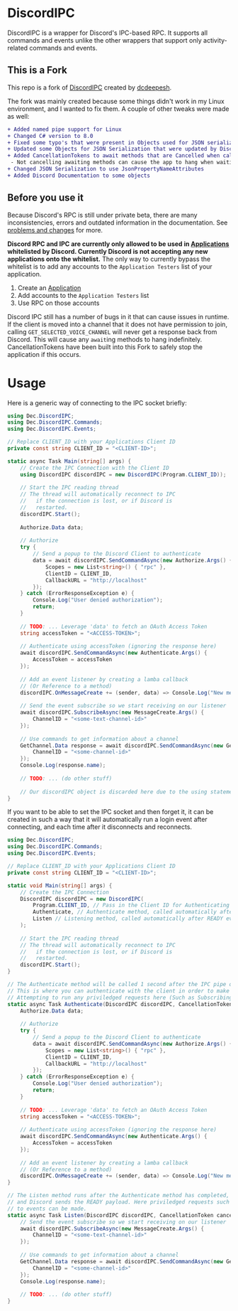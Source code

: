 # DiscordIPC
DiscordIPC is a wrapper for Discord's IPC-based RPC. It supports all commands and events unlike the other wrappers that support only activity-related commands and events.

## This is a Fork
This repo is a fork of [DiscordIPC](https://www.github.com/dcdeepesh/DiscordIPC) created by [dcdeepesh](https://www.github.com/dcdeepesh).

The fork was mainly created because some things didn't work in my Linux environment, and I wanted to fix them. A couple of other tweaks were made as well:

```diff
+ Added named pipe support for Linux
+ Changed C# version to 8.0
+ Fixed some typo's that were present in Objects used for JSON serialization
+ Updated some Objects for JSON Serialization that were updated by Discord
+ Added CancellationTokens to await methods that are Cancelled when calling .Dispose() on the IPC Client
 - Not cancelling awaiting methods can cause the app to hang when waiting for ipc messages
+ Changed JSON Serialization to use JsonPropertyNameAttributes
+ Added Discord Documentation to some objects
```

## Before you use it
Because Discord's RPC is still under private beta, there are many inconsistencies, errors and outdated information in the documentation. See [problems and changes](#problems-and-changes) for more.

**Discord RPC and IPC are currently only allowed to be used in [Applications](https://discord.com/developers/applications) whitelisted by Discord. Currently Discord is not accepting any new applications onto the whitelist.** The only way to currently bypass the whitelist is to add any accounts to the `Application Testers` list of your application.
1) Create an [Application](https://discord.com/developers/applications)
2) Add accounts to the `Application Testers` list
3) Use RPC on those accounts

Discord IPC still has a number of bugs in it that can cause issues in runtime. If the client is moved into a channel that it does not have permission to join, calling `GET_SELECTED_VOICE_CHANNEL` will never get a response back from Discord. This will cause any `await`ing methods to hang indefinitely. CancellationTokens have been built into this Fork to safely stop the application if this occurs.

# Usage
Here is a generic way of connecting to the IPC socket briefly:
```c#
using Dec.DiscordIPC;
using Dec.DiscordIPC.Commands;
using Dec.DiscordIPC.Events;

// Replace CLIENT_ID with your Applications Client ID
private const string CLIENT_ID = "<CLIENT-ID>";

static async Task Main(string[] args) {
    // Create the IPC Connection with the Client ID
    using DiscordIPC discordIPC = new DiscordIPC(Program.CLIENT_ID));
    
    // Start the IPC reading thread
    // The thread will automatically reconnect to IPC
    //   if the connection is lost, or if Discord is
    //   restarted.
    discordIPC.Start();
    
    Authorize.Data data;
    
    // Authorize
    try {
        // Send a popup to the Discord Client to authenticate
        data = await discordIPC.SendCommandAsync(new Authorize.Args() {
            Scopes = new List<string>() { "rpc" },
            ClientID = CLIENT_ID,
            CallbackURL = "http://localhost"
        });
    } catch (ErrorResponseException e) {
        Console.Log("User denied authorization");
        return;
    }
    
    // TODO: ... Leverage 'data' to fetch an OAuth Access Token
    string accessToken = "<ACCESS-TOKEN>";
    
    // Authenticate using accessToken (ignoring the response here)
    await discordIPC.SendCommandAsync(new Authenticate.Args() {
        AccessToken = accessToken
    });
    
    // Add an event listener by creating a lamba callback
    // (Or Reference to a method)
    discordIPC.OnMessageCreate += (sender, data) => Console.Log("New message!");
    
    // Send the event subscribe so we start receiving on our listener
    await discordIPC.SubscribeAsync(new MessageCreate.Args() {
        ChannelID = "<some-text-channel-id>"
    });
    
    // Use commands to get information about a channel
    GetChannel.Data response = await discordIPC.SendCommandAsync(new GetChannel.Args() {
        ChannelID = "<some-channel-id>"
    });
    Console.Log(response.name);
    
    // TODO: ... (do other stuff)
    
    // Our discordIPC object is discarded here due to the using statement
}
```

If you want to be able to set the IPC socket and then forget it, it can be created in such a way that it will automatically run a login event after connecting, and each time after it disconnects and reconnects.

```c#
using Dec.DiscordIPC;
using Dec.DiscordIPC.Commands;
using Dec.DiscordIPC.Events;

// Replace CLIENT_ID with your Applications Client ID
private const string CLIENT_ID = "<CLIENT-ID>";

static void Main(string[] args) {
    // Create the IPC Connection
    DiscordIPC discordIPC = new DiscordIPC(
        Program.CLIENT_ID, // Pass in the Client ID for Authenticating
        Authenticate, // Authenticate method, called automatically after connecting
        Listen // Listening method, called automatically after READY event received
    );
    
    // Start the IPC reading thread
    // The thread will automatically reconnect to IPC
    //   if the connection is lost, or if Discord is
    //   restarted.
    discordIPC.Start();
}

// The Authenticate method will be called 1 second after the IPC pipe opens
// This is where you can authenticate with the client in order to make priviledged requests
// Attempting to run any priviledged requests here (Such as Subscribing to Events) will hang
static async Task Authenticate(DiscordIPC discordIPC, CancellationToken cancellationToken) {
    Authorize.Data data;
    
    // Authorize
    try {
        // Send a popup to the Discord Client to authenticate
        data = await discordIPC.SendCommandAsync(new Authorize.Args() {
            Scopes = new List<string>() { "rpc" },
            ClientID = CLIENT_ID,
            CallbackURL = "http://localhost"
        });
    } catch (ErrorResponseException e) {
        Console.Log("User denied authorization");
        return;
    }
    
    // TODO: ... Leverage 'data' to fetch an OAuth Access Token
    string accessToken = "<ACCESS-TOKEN>";
    
    // Authenticate using accessToken (ignoring the response here)
    await discordIPC.SendCommandAsync(new Authenticate.Args() {
        AccessToken = accessToken
    });
    
    // Add an event listener by creating a lamba callback
    // (Or Reference to a method)
    discordIPC.OnMessageCreate += (sender, data) => Console.Log("New message!");
}

// The Listen method runs after the Authenticate method has completed,
// and Discord sends the READY payload. Here priviledged requests such as subscribing
// to events can be made.
static async Task Listen(DiscordIPC discordIPC, CancellationToken cancellationToken) {
    // Send the event subscribe so we start receiving on our listener
    await discordIPC.SubscribeAsync(new MessageCreate.Args() {
        ChannelID = "<some-text-channel-id>"
    });
    
    // Use commands to get information about a channel
    GetChannel.Data response = await discordIPC.SendCommandAsync(new GetChannel.Args() {
        ChannelID = "<some-channel-id>"
    });
    Console.Log(response.name);
    
    // TODO: ... (do other stuff)
}
```